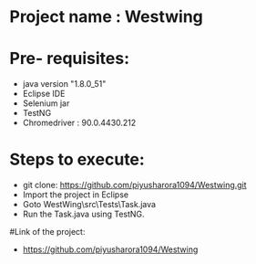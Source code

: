# Project name : Westwing

# Pre- requisites:
* java version "1.8.0_51"
* Eclipse IDE
* Selenium jar
* TestNG
* Chromedriver :  90.0.4430.212

# Steps to execute:
* git clone: https://github.com/piyusharora1094/Westwing.git
* Import the project in Eclipse
* Goto WestWing\src\Tests\Task.java
* Run the Task.java using TestNG.

#Link of the project:
* https://github.com/piyusharora1094/Westwing
